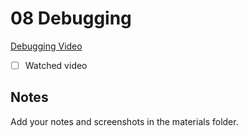 # 08 Debugging

[Debugging Video](todo)

- [ ] Watched video

## Notes

Add your notes and screenshots in the materials folder.
